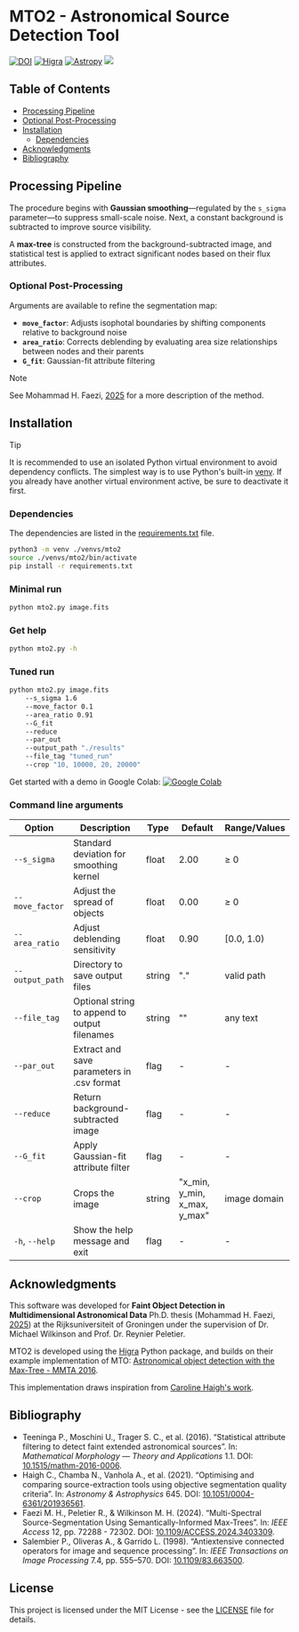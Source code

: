 # MTO2 - Astronomical Source Detection Tool

[![DOI](https://img.shields.io/badge/DOI-10.1515/mathm-blue.svg)](https://doi.org/10.1515/mathm-2016-0006)
[![Higra](https://img.shields.io/badge/Powered%20by-Higra-green.svg)](https://higra.readthedocs.io/)
[![Astropy](https://img.shields.io/badge/powered%20by-Astropy-orange.svg)](https://www.astropy.org/)
<a href="https://github.com/m-faezi/MTO2/blob/main/CONTRIBUTING.md" alt="contributions welcome"><img src="https://img.shields.io/badge/contributions-welcome-brightgreen.svg"/></a>

<!-- omit in toc -->
## Table of Contents

- [Processing Pipeline](#processing-pipeline)
- [Optional Post-Processing](#optional-post-processing)
- [Installation](#installation)
  - [Dependencies](#dependencies)
- [Acknowledgments](#acknowledgments)
- [Bibliography](#bibliography)


## Processing Pipeline

The procedure begins with **Gaussian smoothing**—regulated by the `s_sigma` parameter—to suppress small-scale noise. Next, a constant background is subtracted to improve source visibility. 

A **max-tree** is constructed from the background-subtracted image, and statistical test is applied to extract significant nodes based on their flux attributes.

### Optional Post-Processing

Arguments are available to refine the segmentation map:

- **`move_factor`**: Adjusts isophotal boundaries by shifting components relative to background noise  
- **`area_ratio`**: Corrects deblending by evaluating area size relationships between nodes and their parents
- **`G_fit`**: Gaussian-fit attribute filtering

> [!NOTE]
> See Mohammad H. Faezi, [2025](#4) for a more description of the method.

##  Installation

> [!TIP]
> It is recommended to use an isolated Python virtual environment to avoid dependency conflicts. The simplest way is to use Python's built-in [venv](https://docs.python.org/3/library/venv.html). If you already have another virtual environment active, be sure to deactivate it first.



### Dependencies

The dependencies are listed in the [requirements.txt](requirements.txt) file.

```bash
python3 -m venv ./venvs/mto2
source ./venvs/mto2/bin/activate
pip install -r requirements.txt
```
### Minimal run
```bash
python mto2.py image.fits
```

### Get help
```bash
python mto2.py -h
```

### Tuned run
```bash
python mto2.py image.fits
    --s_sigma 1.6 
    --move_factor 0.1 
    --area_ratio 0.91  
    --G_fit 
    --reduce 
    --par_out 
    --output_path "./results" 
    --file_tag "tuned_run"
    --crop "10, 10000, 20, 20000"
```

Get started with a demo in Google Colab:
[![Google Colab](https://colab.research.google.com/assets/colab-badge.svg)](https://colab.research.google.com/drive/1yjNcUJwqliQEY0N7AYLkUD2QrubqkAzc?usp=sharing)


### Command line arguments

<small>

| Option          | Description                                   | Type   | Default                      | Range/Values |
|-----------------|-----------------------------------------------|--------|------------------------------|--------------|
| `--s_sigma`     | Standard deviation for smoothing kernel       | float  | 2.00                         | ≥ 0          |
| `--move_factor` | Adjust the spread of objects                  | float  | 0.00                         | ≥ 0          |
| `--area_ratio`  | Adjust deblending sensitivity                 | float  | 0.90                         | [0.0, 1.0)   |
| `--output_path` | Directory to save output files                | string | "."                          | valid path   |
| `--file_tag`    | Optional string to append to output filenames | string | ""                           | any text     |
| `--par_out`     | Extract and save parameters in .csv format    | flag   | -                            | -            |
| `--reduce`      | Return background-subtracted image            | flag   | -                            | -            |
| `--G_fit`       | Apply Gaussian-fit attribute filter           | flag   | -                            | -            |
| `--crop`        | Crops the image                               | string | "x_min, y_min, x_max, y_max" | image domain |
| `-h`, `--help`  | Show the help message and exit                | flag   | -                            | -            |

</small>

## Acknowledgments

This software was developed for **Faint Object Detection in Multidimensional Astronomical Data** Ph.D. thesis (Mohammad H. Faezi, [2025](#4)) at the Rijksuniversiteit of Groningen under the supervision of Dr. Michael Wilkinson and Prof. Dr. Reynier Peletier.

MTO2 is developed using the [Higra](https://github.com/higra/Higra) Python package, and builds on their example implementation of MTO: [Astronomical object detection with the Max-Tree - MMTA 2016](https://higra.readthedocs.io/en/stable/notebooks.html#illustrative-applications-from-scientific-papers).

This implementation draws inspiration from [Caroline Haigh's work](https://github.com/CarolineHaigh/mtobjects).

## Bibliography

- <a id="1">Teeninga P., Moschini U., Trager S. C., et al. (2016). “Statistical attribute filtering to detect faint extended astronomical sources”. In: *Mathematical Morphology &mdash; Theory and Applications* 1.1. DOI: [10.1515/mathm-2016-0006](https://doi.org/10.1515/mathm-2016-0006).</a>
- <a id="2">Haigh C., Chamba N., Vanhola A., et al. (2021). “Optimising and comparing source-extraction tools using objective segmentation quality criteria”. In: *Astronomy & Astrophysics* 645. DOI: [10.1051/0004-6361/201936561](https://doi.org/10.1051/0004-6361/201936561).</a>
- <a id="3">Faezi M. H., Peletier R., & Wilkinson M. H. (2024). “Multi-Spectral Source-Segmentation Using Semantically-Informed Max-Trees”. In: *IEEE Access* 12, pp. 72288 - 72302. DOI: [10.1109/ACCESS.2024.3403309](https://doi.org/10.1109/ACCESS.2024.3403309).</a>
- <a id="4">Salembier P., Oliveras A., & Garrido L. (1998). “Antiextensive connected operators for image and sequence processing”. In: *IEEE Transactions on Image Processing* 7.4, pp. 555–570. DOI: [10.1109/83.663500](https://doi.org/10.1109/83.663500).</a>

## License

This project is licensed under the MIT License - see the [LICENSE](LICENSE) file for details.

